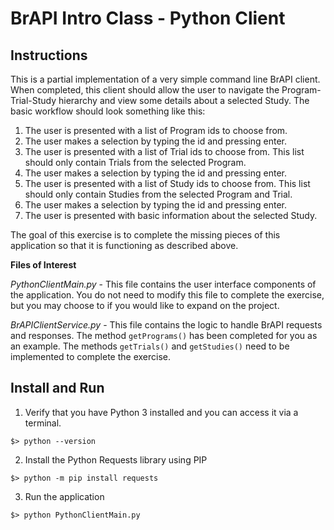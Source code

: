 # BrAPI Intro Class - Python Client

## Instructions

This is a partial implementation of a very simple command line BrAPI client. When completed, this client should allow the user to navigate the Program-Trial-Study hierarchy and view some details about a selected Study. The basic workflow should look something like this:

1. The user is presented with a list of Program ids to choose from. 
2. The user makes a selection by typing the id and pressing enter.
3. The user is presented with a list of Trial ids to choose from. This list should only contain Trials from the selected Program.
4. The user makes a selection by typing the id and pressing enter.
5. The user is presented with a list of Study ids to choose from. This list should only contain Studies from the selected Program and Trial.
6. The user makes a selection by typing the id and pressing enter.
7. The user is presented with basic information about the selected Study.

The goal of this exercise is to complete the missing pieces of this application so that it is functioning as described above. 

**Files of Interest**

*PythonClientMain.py* - This file contains the user interface components of the application. You do not need to modify this file to complete the exercise, but you may choose to if you would like to expand on the project.

*BrAPIClientService.py* - This file contains the logic to handle BrAPI requests and responses. The method `getPrograms()` has been completed for you as an example. The methods `getTrials()` and `getStudies()` need to be implemented to complete the exercise. 

## Install and Run

1. Verify that you have Python 3 installed and you can access it via a terminal. 

```
$> python --version
```

2. Install the Python Requests library using PIP

```
$> python -m pip install requests
```

3. Run the application 

```
$> python PythonClientMain.py
```
